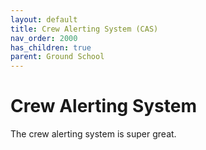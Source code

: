```yaml
---
layout: default
title: Crew Alerting System (CAS)
nav_order: 2000
has_children: true
parent: Ground School
---
```


# Crew Alerting System

The crew alerting system is super great.


